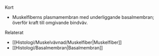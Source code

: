 Kort
- Muskelfiberns plasmamembran med underliggande basalmembran; överför kraft till omgivande bindväv.

Relaterat
- [[Histologi/Muskelvävnad/Muskelfiber|Muskelfiber]]
- [[Histologi/Basalmembran|Basalmembran]]

